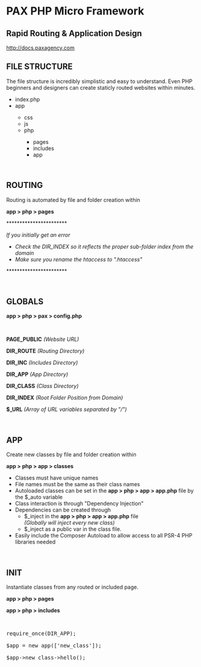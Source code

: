 <h1>PAX PHP Micro Framework</h1>
<h2>Rapid Routing & Application Design</h2>
<a href='http://docs.paxagency.com'>http://docs.paxagency.com</a>
<br />
<h2>FILE STRUCTURE</h2>
<p>The file structure is incredibly simplistic and easy to understand. Even PHP beginners and designers can create staticly routed websites within minutes.</p>

<ul class='files'>
    <li><span class='fi-page'></span> index.php</li>
    <li><span class='fi-folder'></span> app</li>
      <ul><li class='m1'><span class='fi-folder'></span> css</li>
      <li class='m1'><span class='fi-folder'></span> js</li>
      <li class='m1'><span class='fi-folder'></span> php</li>
      <ul><li class='m2'><span class='fi-folder'></span> pages</li>
      <li class='m2'><span class='fi-folder'></span> includes</li>
      <li class='m2'><span class='fi-folder'></span> app</li></ul></ul>
  </ul>
  <br />
<h2>ROUTING</h2>
<p>Routing is automated by file and folder creation within </p>
<p><strong>app > php > pages</strong></p>
<p>***********************</p>
<p><em>If you initially get an error</em></p>
<ul>
<li><em>Check the DIR_INDEX so it reflects the proper sub-folder index from the domain</em></li>
<li><em>Make sure you rename the htaccess to ".htaccess"</em></li>
</ul>
<p>***********************</p>
<br />
<h2>GLOBALS </h2>
<p><strong>app > php > pax > config.php </strong></p>
<br />
<p><strong>PAGE_PUBLIC</strong> <em>(Website URL)</em></p>
<p><strong>DIR_ROUTE</strong> <em>(Routing Directory)</em></p>
<p><strong>DIR_INC</strong> <em>(Includes Directory)</em></p>
<p><strong>DIR_APP</strong> <em>(App Directory)</em></p>
<p><strong>DIR_CLASS</strong> <em>(Class Directory)</em></p>
<p><strong>DIR_INDEX</strong> <em>(Root Folder Position from Domain)</em></p>
<p><strong>$_URL</strong> <em>(Array of URL variables separated by "/")</em></p>
<br />
<h2>APP</h2>
<p>Create new classes by file and folder creation within </p>
<p><strong>app > php > app > classes</strong></p>
<ul>
<li>Classes must have unique names</li>
<li>File names must be the same as their class names</li>
<li>Autoloaded classes can be set in the <strong>app > php > app > app.php</strong> file by the $_auto variable</li>
<li>Class interaction is through "Dependency Injection"</li>
<li>Dependencies can be created through <ul>
  <li>$_inject in the <strong>app > php > app > app.php</strong> file <br /><em>(Globally will inject every new class)</em></li>
  <li>$_inject as a public var in the class file.</li></ul></li>
<li>Easily include the Composer Autoload to allow access to all PSR-4 PHP libraries needed</li>
</ul>
</ul>
<br />
<h2>INIT</h2>
<p>Instantiate classes from any routed or included page. </p>
<p><strong>app > php > pages </strong></p>
<p><strong>app > php > includes</strong></p>
<br />
<pre>
require_once(DIR_APP);<br />
$app = new app(['new_class']);<br />
$app->new_class->hello();
</pre>
